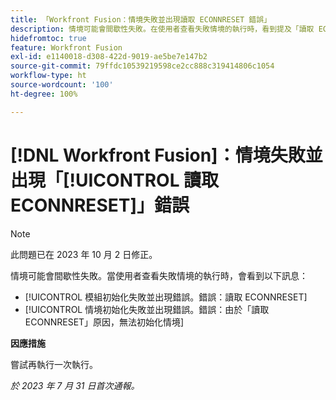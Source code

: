 ```yaml
---
title: 「Workfront Fusion：情境失敗並出現讀取 ECONNRESET 錯誤」
description: 情境可能會間歇性失敗。在使用者查看失敗情境的執行時，看到提及「讀取 ECONNRESET」的錯誤訊息
hidefromtoc: true
feature: Workfront Fusion
exl-id: e1140018-d308-422d-9019-ae5be7e147b2
source-git-commit: 79ffdc10539219598ce2cc888c319414806c1054
workflow-type: ht
source-wordcount: '100'
ht-degree: 100%

---
```


# [!DNL Workfront Fusion]：情境失敗並出現「[!UICONTROL 讀取 ECONNRESET]」錯誤

>[!NOTE]
>
>此問題已在 2023 年 10 月 2 日修正。

情境可能會間歇性失敗。當使用者查看失敗情境的執行時，會看到以下訊息：

* [!UICONTROL 模組初始化失敗並出現錯誤。錯誤：讀取 ECONNRESET]
* [!UICONTROL 情境初始化失敗並出現錯誤。錯誤：由於「讀取 ECONNRESET」原因，無法初始化情境]

**因應措施**

嘗試再執行一次執行。

_於 2023 年 7 月 31 日首次通報。_
